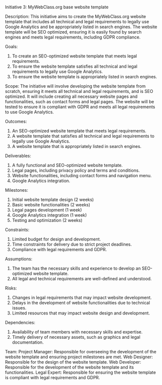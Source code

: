Initiative 3: MyWebClass.org base website template 

Description: This initiative aims to create the MyWebClass.org website template that includes all technical and legal requirements to legally use Google Analytics and be appropriately listed in search engines. The website template will be SEO optimized, ensuring it is easily found by search engines and meets legal requirements, including GDPR compliance.

Goals:
1. To create an SEO-optimized website template that meets legal requirements.
2. To ensure the website template satisfies all technical and legal requirements to legally use Google Analytics.
3. To ensure the website template is appropriately listed in search engines.

Scope: The initiative will involve developing the website template from scratch, ensuring it meets all technical and legal requirements, and is SEO optimized. It will include creating all necessary website pages and functionalities, such as contact forms and legal pages. The website will be tested to ensure it is compliant with GDPR and meets all legal requirements to use Google Analytics.

Outcomes:
1. An SEO-optimized website template that meets legal requirements.
2. A website template that satisfies all technical and legal requirements to legally use Google Analytics.
3. A website template that is appropriately listed in search engines.

Deliverables:
1. A fully functional and SEO-optimized website template.
2. Legal pages, including privacy policy and terms and conditions.
3. Website functionalities, including contact forms and navigation menu.
4. Google Analytics integration.

Milestones:
1. Initial website template design (2 weeks)
2. Basic website functionalities (2 weeks)
3. Legal pages development (1 week)
4. Google Analytics integration (1 week)
5. Testing and optimization (2 weeks)

Constraints:
1. Limited budget for design and development.
2. Time constraints for delivery due to strict project deadlines.
3. Compliance with legal requirements and GDPR.

Assumptions:
1. The team has the necessary skills and experience to develop an SEO-optimized website template.
2. All legal and technical requirements are well-defined and understood.

Risks:
1. Changes in legal requirements that may impact website development.
2. Delays in the development of website functionalities due to technical issues.
3. Limited resources that may impact website design and development.

Dependencies:
1. Availability of team members with necessary skills and expertise.
2. Timely delivery of necessary assets, such as graphics and legal documentation.

Team:
Project Manager: Responsible for overseeing the development of the website template and ensuring project milestones are met.
Web Designer: Responsible for the design of the website template.
Web Developer: Responsible for the development of the website template and its functionalities.
Legal Expert: Responsible for ensuring the website template is compliant with legal requirements and GDPR.
